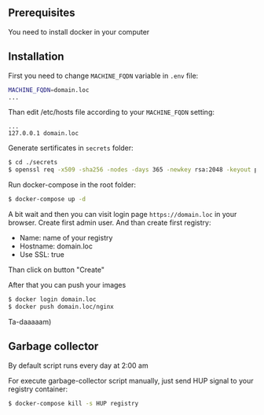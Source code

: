 ## Prerequisites
You need to install docker in your computer

## Installation
First you need to change `MACHINE_FQDN` variable in `.env` file:
```bash
MACHINE_FQDN=domain.loc
...
```

Than edit /etc/hosts file according to your `MACHINE_FQDN` setting:
```text
...
127.0.0.1 domain.loc
```

Generate sertificates in `secrets` folder:
```bash
$ cd ./secrets
$ openssl req -x509 -sha256 -nodes -days 365 -newkey rsa:2048 -keyout portus.key -out portus.crt
```

Run docker-compose in the root folder:
```bash
$ docker-compose up -d
``` 

A bit wait and then you can visit login page `https://domain.loc` in your browser. 
Create first admin user. And than create first registry:
- Name: name of your registry
- Hostname: domain.loc
- Use SSL: true

Than click on button "Create"

After that you can push your images

```bash
$ docker login domain.loc
$ docker push domain.loc/nginx
```

Ta-daaaaam)

## Garbage collector

By default script runs every day at 2:00 am

For execute garbage-collector script manually, just send HUP signal
to your registry container:
```bash
$ docker-compose kill -s HUP registry
```